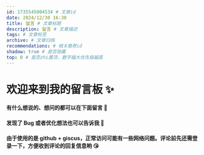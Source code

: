 ```yaml
---
id: 1735545004534 # 文章id
date: 2024/12/30 16:30
title: 留言 # 文章标题
description: 留言 # 文章描述
tags: # 文章标签
archive: # 文章归档
recommendations: # 相关推荐id
shadow: true # 是否隐藏
top: 0 # 是否zhi置顶，数字越大优先级越高
---
```


<link rel="stylesheet" href="styles/Comment.css">

# 欢迎来到我的留言板 ✨

#### 有什么想说的、想问的都可以在下面留言 🤗

#### 发现了 Bug 或者优化想法也可以告诉我 🤗

#### 由于使用的是 github + giscus，正常访问可能有一些网络问题。评论前先还需登录一下，方便收到评论的回复信息哟 😘
